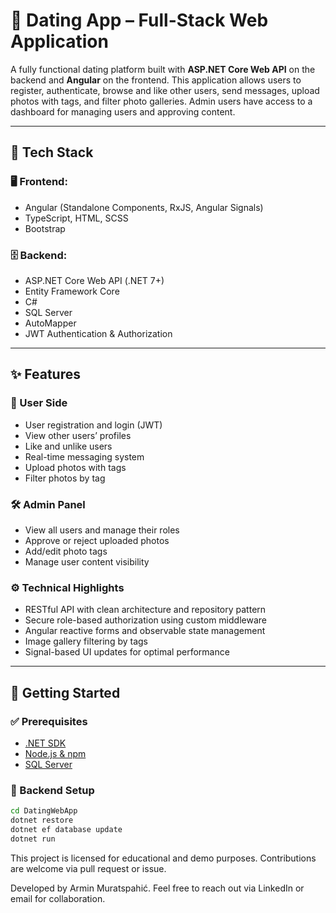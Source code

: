 # 🧡 Dating App – Full-Stack Web Application

A fully functional dating platform built with **ASP.NET Core Web API** on the backend and **Angular** on the frontend. This application allows users to register, authenticate, browse and like other users, send messages, upload photos with tags, and filter photo galleries. Admin users have access to a dashboard for managing users and approving content.

---

## 🔧 Tech Stack

### 🖥 Frontend:
- Angular (Standalone Components, RxJS, Angular Signals)
- TypeScript, HTML, SCSS
- Bootstrap

### 🗄 Backend:
- ASP.NET Core Web API (.NET 7+)
- Entity Framework Core
- C#
- SQL Server
- AutoMapper
- JWT Authentication & Authorization

---

## ✨ Features

### 👤 User Side
- User registration and login (JWT)
- View other users’ profiles
- Like and unlike users
- Real-time messaging system
- Upload photos with tags
- Filter photos by tag

### 🛠 Admin Panel
- View all users and manage their roles
- Approve or reject uploaded photos
- Add/edit photo tags
- Manage user content visibility

### ⚙️ Technical Highlights
- RESTful API with clean architecture and repository pattern
- Secure role-based authorization using custom middleware
- Angular reactive forms and observable state management
- Image gallery filtering by tags
- Signal-based UI updates for optimal performance

---

## 🚀 Getting Started

### ✅ Prerequisites
- [.NET SDK](https://dotnet.microsoft.com/)
- [Node.js & npm](https://nodejs.org/)
- [SQL Server](https://www.microsoft.com/en-us/sql-server)

### 🔧 Backend Setup
```bash
cd DatingWebApp
dotnet restore
dotnet ef database update
dotnet run
```
This project is licensed for educational and demo purposes. Contributions are welcome via pull request or issue.

Developed by Armin Muratspahić.
Feel free to reach out via LinkedIn or email for collaboration.
